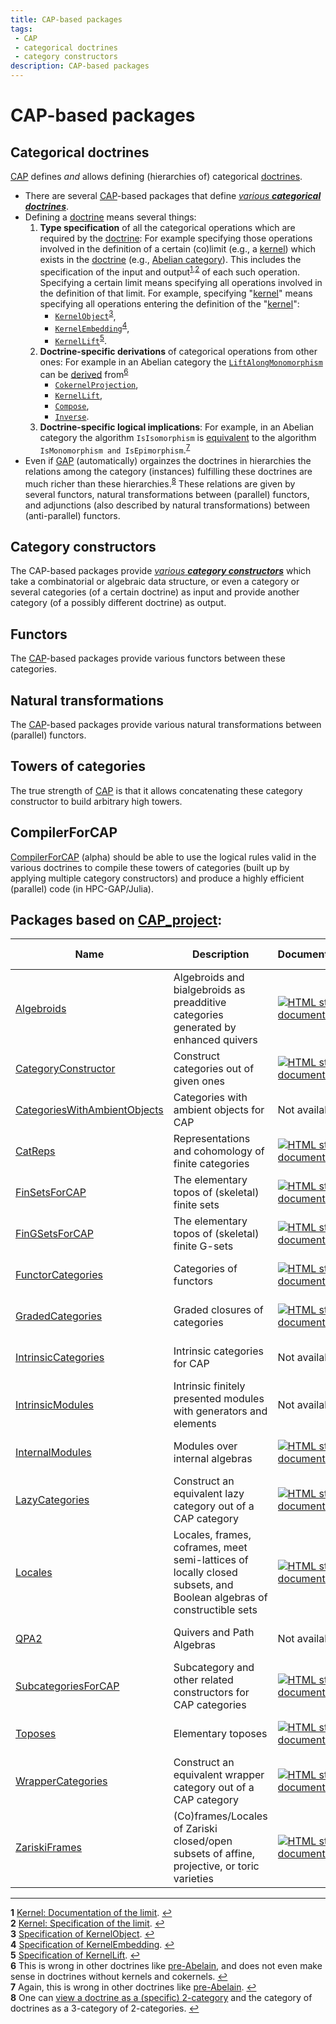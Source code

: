 ```yaml
---
title: CAP-based packages
tags:
 - CAP
 - categorical doctrines
 - category constructors
description: CAP-based packages
---
```


# CAP-based packages

## Categorical doctrines

[CAP][CAP] defines *and* allows defining (hierarchies of) categorical [doctrines][doctrine].
   * There are several [CAP][CAP]-based packages that define [*various* ***categorical doctrines***](doctrines).
   * Defining a [doctrine][doctrine] means several things:
       1. **Type specification** of all the categorical operations which are required by the [doctrine][doctrine]: For example specifying those operations involved in the definition of a certain (co)limit (e.g., a [kernel](https://ncatlab.org/nlab/show/kernel)) which exists in the [doctrine][doctrine] (e.g., [Abelian category](https://ncatlab.org/nlab/show/abelian+category)). This includes the specification of the input and output<sup id="a1">[1](#f1),</sup><sup id="a2">[2](#f2)</sup> of each such operation. Specifying a certain limit means specifying all operations involved in the definition of that limit. For example, specifying "[kernel](https://homalg-project.github.io/CAP_project/CAP/doc/chap6_mj.html#X7DCD99628504B810)" means specifying all operations entering the definition of the "[kernel](https://homalg-project.github.io/CAP_project/CAP/doc/chap6_mj.html#X7DCD99628504B810)":
           - [`KernelObject`](https://homalg-project.github.io/CAP_project/CAP/doc/chap6_mj.html#X82EAD3357C9FE4C8)<sup id="a3">[3](#f3)</sup>,
           - [`KernelEmbedding`](https://homalg-project.github.io/CAP_project/CAP/doc/chap6_mj.html#X8430666980D732FB)<sup id="a4">[4](#f4)</sup>,
           - [`KernelLift`](https://homalg-project.github.io/CAP_project/CAP/doc/chap6_mj.html#X851623317C59DDE5)<sup id="a5">[5](#f5)</sup>.
       2. **Doctrine-specific derivations**  of categorical operations from other ones: For example in an Abelian category the [`LiftAlongMonomorphism`](https://homalg-project.github.io/CAP_project/CAP/doc/chap3_mj.html#X83CDF65582CD9921) can be [derived](https://github.com/homalg-project/CAP_project/blob/85d19bd33e1e3d8971d79f13cf814a5210de3392/CAP/gap/DerivedMethods.gi#L1641) from<sup id="a6">[6](#f6)</sup>
           + [`CokernelProjection`](https://homalg-project.github.io/CAP_project/CAP/doc/chap6_mj.html#X78948D7A7B52AB31),
           + [`KernelLift`](https://homalg-project.github.io/CAP_project/CAP/doc/chap6_mj.html#X851623317C59DDE5),
           + [`Compose`](https://homalg-project.github.io/CAP_project/CAP/doc/chap3_mj.html#X8244F7A0868BE27D),
           + [`Inverse`](https://homalg-project.github.io/CAP_project/CAP/doc/chap3_mj.html#X864F84C47DC1A620).
       3. **Doctrine-specific logical implications**: For example, in an Abelian category the algorithm `IsIsomorphism` is [equivalent](https://github.com/homalg-project/CAP_project/blob/85d19bd33e1e3d8971d79f13cf814a5210de3392/CAP/LogicForCategories/PredicateImplicationsForAbelianCategories.tex#L1) to the algorithm `IsMonomorphism and IsEpimorphism`.<sup id="a7">[7](#f7)</sup>
   * Even if [GAP][GAP] (automatically) orgainzes the doctrines in hierarchies the relations among the category (instances) fulfilling these doctrines are much richer than these hierarchies.<sup id="a8">[8](#f8)</sup> These relations are given by several functors, natural transformations between (parallel) functors, and adjunctions (also described by natural transformations) between (anti-parallel) functors.

## Category constructors

The CAP-based packages provide [*various* ***category constructors***](constructors) which take a combinatorial or algebraic data structure, or even a category or several categories (of a certain doctrine) as input and provide another category (of a possibly different doctrine) as output.

## Functors

The [CAP][CAP]-based packages provide various functors between these categories.

## Natural transformations

The [CAP][CAP]-based packages provide various natural transformations between (parallel) functors.

## Towers of categories

The true strength of [CAP][CAP] is that it allows concatenating these category constructor to build arbitrary high towers.

## CompilerForCAP

[CompilerForCAP](https://github.com/homalg-project/CAP_project/tree/master/CompilerForCAP) (alpha) should be able to use the logical rules valid in the various doctrines to compile these towers of categories (built up by applying multiple category constructors) and produce a highly efficient (parallel) code (in HPC-GAP/Julia).

<!-- BEGIN CAP_project USED_BY -->
## Packages based on [CAP_project](https://github.com/homalg-project/CAP_project):

| Name | Description | Documentation | Build Status | Code Coverage | Status |
| ---- | ----------- | ------------- | ------------ | ------------- | ------ |
| [Algebroids](https://github.com/homalg-project/Algebroids) | Algebroids and bialgebroids as preadditive categories generated by enhanced quivers | [![HTML stable documentation][docs-Algebroids-img]][docs-Algebroids-url] | [![Build Status][tests-Algebroids-img]][tests-Algebroids-url] | [![Code Coverage][codecov-Algebroids-img]][codecov-Algebroids-url] | dev |
| [CategoryConstructor](https://github.com/homalg-project/CategoryConstructor) | Construct categories out of given ones | [![HTML stable documentation][docs-CategoryConstructor-img]][docs-CategoryConstructor-url] | [![Build Status][tests-CategoryConstructor-img]][tests-CategoryConstructor-url] | [![Code Coverage][codecov-CategoryConstructor-img]][codecov-CategoryConstructor-url] | dev |
| [CategoriesWithAmbientObjects](https://github.com/homalg-project/CategoriesWithAmbientObjects) | Categories with ambient objects for CAP | Not available | [![Build Status][tests-CategoriesWithAmbientObjects-img]][tests-CategoriesWithAmbientObjects-url] | [![Code Coverage][codecov-CategoriesWithAmbientObjects-img]][codecov-CategoriesWithAmbientObjects-url] | dev |
| [CatReps](https://github.com/homalg-project/CatReps) | Representations and cohomology of finite categories | [![HTML stable documentation][docs-CatReps-img]][docs-CatReps-url] | [![Build Status][tests-CatReps-img]][tests-CatReps-url] | [![Code Coverage][codecov-CatReps-img]][codecov-CatReps-url] | dev |
| [FinSetsForCAP](https://github.com/homalg-project/FinSetsForCAP) | The elementary topos of (skeletal) finite sets | [![HTML stable documentation][docs-FinSetsForCAP-img]][docs-FinSetsForCAP-url] | [![Build Status][tests-FinSetsForCAP-img]][tests-FinSetsForCAP-url] | [![Code Coverage][codecov-FinSetsForCAP-img]][codecov-FinSetsForCAP-url] | dev |
| [FinGSetsForCAP](https://github.com/homalg-project/FinGSetsForCAP) | The elementary topos of (skeletal) finite G-sets | [![HTML stable documentation][docs-FinGSetsForCAP-img]][docs-FinGSetsForCAP-url] | [![Build Status][tests-FinGSetsForCAP-img]][tests-FinGSetsForCAP-url] | [![Code Coverage][codecov-FinGSetsForCAP-img]][codecov-FinGSetsForCAP-url] | dev |
| [FunctorCategories](https://github.com/homalg-project/FunctorCategories) | Categories of functors | [![HTML stable documentation][docs-FunctorCategories-img]][docs-FunctorCategories-url] | [![Build Status][tests-FunctorCategories-img]][tests-FunctorCategories-url] | [![Code Coverage][codecov-FunctorCategories-img]][codecov-FunctorCategories-url] | dev |
| [GradedCategories](https://github.com/homalg-project/GradedCategories) | Graded closures of categories | [![HTML stable documentation][docs-GradedCategories-img]][docs-GradedCategories-url] | [![Build Status][tests-GradedCategories-img]][tests-GradedCategories-url] | [![Code Coverage][codecov-GradedCategories-img]][codecov-GradedCategories-url] | dev |
| [IntrinsicCategories](https://github.com/homalg-project/IntrinsicCategories) | Intrinsic categories for CAP | Not available | [![Build Status][tests-IntrinsicCategories-img]][tests-IntrinsicCategories-url] | [![Code Coverage][codecov-IntrinsicCategories-img]][codecov-IntrinsicCategories-url] | dev |
| [IntrinsicModules](https://github.com/homalg-project/IntrinsicModules) | Intrinsic finitely presented modules with generators and elements | Not available | [![Build Status][tests-IntrinsicModules-img]][tests-IntrinsicModules-url] | [![Code Coverage][codecov-IntrinsicModules-img]][codecov-IntrinsicModules-url] | dev |
| [InternalModules](https://github.com/homalg-project/InternalModules) | Modules over internal algebras | [![HTML stable documentation][docs-InternalModules-img]][docs-InternalModules-url] | [![Build Status][tests-InternalModules-img]][tests-InternalModules-url] | [![Code Coverage][codecov-InternalModules-img]][codecov-InternalModules-url] | dev |
| [LazyCategories](https://github.com/homalg-project/LazyCategories) | Construct an equivalent lazy category out of a CAP category | [![HTML stable documentation][docs-LazyCategories-img]][docs-LazyCategories-url] | [![Build Status][tests-LazyCategories-img]][tests-LazyCategories-url] | [![Code Coverage][codecov-LazyCategories-img]][codecov-LazyCategories-url] | dev |
| [Locales](https://github.com/homalg-project/Locales) | Locales, frames, coframes, meet semi-lattices of locally closed subsets, and Boolean algebras of constructible sets | [![HTML stable documentation][docs-Locales-img]][docs-Locales-url] | [![Build Status][tests-Locales-img]][tests-Locales-url] | [![Code Coverage][codecov-Locales-img]][codecov-Locales-url] | dev |
| [QPA2](https://github.com/homalg-project/QPA2) | Quivers and Path Algebras | Not available | [![Build Status][tests-QPA2-img]][tests-QPA2-url] | [![Code Coverage][codecov-QPA2-img]][codecov-QPA2-url] | dev |
| [SubcategoriesForCAP](https://github.com/homalg-project/SubcategoriesForCAP) | Subcategory and other related constructors for CAP categories | [![HTML stable documentation][docs-SubcategoriesForCAP-img]][docs-SubcategoriesForCAP-url] | [![Build Status][tests-SubcategoriesForCAP-img]][tests-SubcategoriesForCAP-url] | [![Code Coverage][codecov-SubcategoriesForCAP-img]][codecov-SubcategoriesForCAP-url] | dev |
| [Toposes](https://github.com/homalg-project/Toposes) | Elementary toposes | [![HTML stable documentation][docs-Toposes-img]][docs-Toposes-url] | [![Build Status][tests-Toposes-img]][tests-Toposes-url] | [![Code Coverage][codecov-Toposes-img]][codecov-Toposes-url] | dev |
| [WrapperCategories](https://github.com/homalg-project/WrapperCategories) | Construct an equivalent wrapper category out of a CAP category | [![HTML stable documentation][docs-WrapperCategories-img]][docs-WrapperCategories-url] | [![Build Status][tests-WrapperCategories-img]][tests-WrapperCategories-url] | [![Code Coverage][codecov-WrapperCategories-img]][codecov-WrapperCategories-url] | dev |
| [ZariskiFrames](https://github.com/homalg-project/ZariskiFrames) | (Co)frames/Locales of Zariski closed/open subsets of affine, projective, or toric varieties | [![HTML stable documentation][docs-ZariskiFrames-img]][docs-ZariskiFrames-url] | [![Build Status][tests-ZariskiFrames-img]][tests-ZariskiFrames-url] | [![Code Coverage][codecov-ZariskiFrames-img]][codecov-ZariskiFrames-url] | dev |

[docs-Algebroids-img]: https://img.shields.io/badge/HTML-stable-blue.svg
[docs-Algebroids-url]: https://homalg-project.github.io/Algebroids/doc/chap0_mj.html

[tests-Algebroids-img]: https://github.com/homalg-project/Algebroids/workflows/Tests/badge.svg?branch=master
[tests-Algebroids-url]: https://github.com/homalg-project/Algebroids/actions?query=workflow%3ATests+branch%3Amaster

[codecov-Algebroids-img]: https://codecov.io/gh/homalg-project/Algebroids/branch/master/graph/badge.svg
[codecov-Algebroids-url]: https://codecov.io/gh/homalg-project/Algebroids

[docs-CategoryConstructor-img]: https://img.shields.io/badge/HTML-stable-blue.svg
[docs-CategoryConstructor-url]: https://homalg-project.github.io/CategoryConstructor/doc/chap0_mj.html

[tests-CategoryConstructor-img]: https://github.com/homalg-project/CategoryConstructor/workflows/Tests/badge.svg?branch=master
[tests-CategoryConstructor-url]: https://github.com/homalg-project/CategoryConstructor/actions?query=workflow%3ATests+branch%3Amaster

[codecov-CategoryConstructor-img]: https://codecov.io/gh/homalg-project/CategoryConstructor/branch/master/graph/badge.svg
[codecov-CategoryConstructor-url]: https://codecov.io/gh/homalg-project/CategoryConstructor

[tests-CategoriesWithAmbientObjects-img]: https://github.com/homalg-project/CategoriesWithAmbientObjects/workflows/Tests/badge.svg?branch=master
[tests-CategoriesWithAmbientObjects-url]: https://github.com/homalg-project/CategoriesWithAmbientObjects/actions?query=workflow%3ATests+branch%3Amaster

[codecov-CategoriesWithAmbientObjects-img]: https://codecov.io/gh/homalg-project/CategoriesWithAmbientObjects/branch/master/graph/badge.svg
[codecov-CategoriesWithAmbientObjects-url]: https://codecov.io/gh/homalg-project/CategoriesWithAmbientObjects

[docs-CatReps-img]: https://img.shields.io/badge/HTML-stable-blue.svg
[docs-CatReps-url]: https://homalg-project.github.io/CatReps/doc/chap0_mj.html

[tests-CatReps-img]: https://github.com/homalg-project/CatReps/workflows/Tests/badge.svg?branch=master
[tests-CatReps-url]: https://github.com/homalg-project/CatReps/actions?query=workflow%3ATests+branch%3Amaster

[codecov-CatReps-img]: https://codecov.io/gh/homalg-project/CatReps/branch/master/graph/badge.svg
[codecov-CatReps-url]: https://codecov.io/gh/homalg-project/CatReps

[docs-FinSetsForCAP-img]: https://img.shields.io/badge/HTML-stable-blue.svg
[docs-FinSetsForCAP-url]: https://homalg-project.github.io/FinSetsForCAP/doc/chap0_mj.html

[tests-FinSetsForCAP-img]: https://github.com/homalg-project/FinSetsForCAP/workflows/Tests/badge.svg?branch=master
[tests-FinSetsForCAP-url]: https://github.com/homalg-project/FinSetsForCAP/actions?query=workflow%3ATests+branch%3Amaster

[codecov-FinSetsForCAP-img]: https://codecov.io/gh/homalg-project/FinSetsForCAP/branch/master/graph/badge.svg
[codecov-FinSetsForCAP-url]: https://codecov.io/gh/homalg-project/FinSetsForCAP

[docs-FinGSetsForCAP-img]: https://img.shields.io/badge/HTML-stable-blue.svg
[docs-FinGSetsForCAP-url]: https://homalg-project.github.io/FinGSetsForCAP/doc/chap0_mj.html

[tests-FinGSetsForCAP-img]: https://github.com/homalg-project/FinGSetsForCAP/workflows/Tests/badge.svg?branch=master
[tests-FinGSetsForCAP-url]: https://github.com/homalg-project/FinGSetsForCAP/actions?query=workflow%3ATests+branch%3Amaster

[codecov-FinGSetsForCAP-img]: https://codecov.io/gh/homalg-project/FinGSetsForCAP/branch/master/graph/badge.svg
[codecov-FinGSetsForCAP-url]: https://codecov.io/gh/homalg-project/FinGSetsForCAP

[docs-FunctorCategories-img]: https://img.shields.io/badge/HTML-stable-blue.svg
[docs-FunctorCategories-url]: https://homalg-project.github.io/FunctorCategories/doc/chap0_mj.html

[tests-FunctorCategories-img]: https://github.com/homalg-project/FunctorCategories/workflows/Tests/badge.svg?branch=master
[tests-FunctorCategories-url]: https://github.com/homalg-project/FunctorCategories/actions?query=workflow%3ATests+branch%3Amaster

[codecov-FunctorCategories-img]: https://codecov.io/gh/homalg-project/FunctorCategories/branch/master/graph/badge.svg
[codecov-FunctorCategories-url]: https://codecov.io/gh/homalg-project/FunctorCategories

[docs-GradedCategories-img]: https://img.shields.io/badge/HTML-stable-blue.svg
[docs-GradedCategories-url]: https://homalg-project.github.io/GradedCategories/doc/chap0_mj.html

[tests-GradedCategories-img]: https://github.com/homalg-project/GradedCategories/workflows/Tests/badge.svg?branch=master
[tests-GradedCategories-url]: https://github.com/homalg-project/GradedCategories/actions?query=workflow%3ATests+branch%3Amaster

[codecov-GradedCategories-img]: https://codecov.io/gh/homalg-project/GradedCategories/branch/master/graph/badge.svg
[codecov-GradedCategories-url]: https://codecov.io/gh/homalg-project/GradedCategories

[tests-IntrinsicCategories-img]: https://github.com/homalg-project/IntrinsicCategories/workflows/Tests/badge.svg?branch=master
[tests-IntrinsicCategories-url]: https://github.com/homalg-project/IntrinsicCategories/actions?query=workflow%3ATests+branch%3Amaster

[codecov-IntrinsicCategories-img]: https://codecov.io/gh/homalg-project/IntrinsicCategories/branch/master/graph/badge.svg
[codecov-IntrinsicCategories-url]: https://codecov.io/gh/homalg-project/IntrinsicCategories

[tests-IntrinsicModules-img]: https://github.com/homalg-project/IntrinsicModules/workflows/Tests/badge.svg?branch=master
[tests-IntrinsicModules-url]: https://github.com/homalg-project/IntrinsicModules/actions?query=workflow%3ATests+branch%3Amaster

[codecov-IntrinsicModules-img]: https://codecov.io/gh/homalg-project/IntrinsicModules/branch/master/graph/badge.svg
[codecov-IntrinsicModules-url]: https://codecov.io/gh/homalg-project/IntrinsicModules

[docs-InternalModules-img]: https://img.shields.io/badge/HTML-stable-blue.svg
[docs-InternalModules-url]: https://homalg-project.github.io/InternalModules/doc/chap0_mj.html

[tests-InternalModules-img]: https://github.com/homalg-project/InternalModules/workflows/Tests/badge.svg?branch=master
[tests-InternalModules-url]: https://github.com/homalg-project/InternalModules/actions?query=workflow%3ATests+branch%3Amaster

[codecov-InternalModules-img]: https://codecov.io/gh/homalg-project/InternalModules/branch/master/graph/badge.svg
[codecov-InternalModules-url]: https://codecov.io/gh/homalg-project/InternalModules

[docs-LazyCategories-img]: https://img.shields.io/badge/HTML-stable-blue.svg
[docs-LazyCategories-url]: https://homalg-project.github.io/LazyCategories/doc/chap0_mj.html

[tests-LazyCategories-img]: https://github.com/homalg-project/LazyCategories/workflows/Tests/badge.svg?branch=master
[tests-LazyCategories-url]: https://github.com/homalg-project/LazyCategories/actions?query=workflow%3ATests+branch%3Amaster

[codecov-LazyCategories-img]: https://codecov.io/gh/homalg-project/LazyCategories/branch/master/graph/badge.svg
[codecov-LazyCategories-url]: https://codecov.io/gh/homalg-project/LazyCategories

[docs-Locales-img]: https://img.shields.io/badge/HTML-stable-blue.svg
[docs-Locales-url]: https://homalg-project.github.io/Locales/doc/chap0_mj.html

[tests-Locales-img]: https://github.com/homalg-project/Locales/workflows/Tests/badge.svg?branch=master
[tests-Locales-url]: https://github.com/homalg-project/Locales/actions?query=workflow%3ATests+branch%3Amaster

[codecov-Locales-img]: https://codecov.io/gh/homalg-project/Locales/branch/master/graph/badge.svg
[codecov-Locales-url]: https://codecov.io/gh/homalg-project/Locales

[tests-QPA2-img]: https://github.com/homalg-project/QPA2/workflows/Tests/badge.svg?branch=master
[tests-QPA2-url]: https://github.com/homalg-project/QPA2/actions?query=workflow%3ATests+branch%3Amaster

[codecov-QPA2-img]: https://codecov.io/gh/homalg-project/QPA2/branch/master/graph/badge.svg
[codecov-QPA2-url]: https://codecov.io/gh/homalg-project/QPA2

[docs-SubcategoriesForCAP-img]: https://img.shields.io/badge/HTML-stable-blue.svg
[docs-SubcategoriesForCAP-url]: https://homalg-project.github.io/SubcategoriesForCAP/doc/chap0_mj.html

[tests-SubcategoriesForCAP-img]: https://github.com/homalg-project/SubcategoriesForCAP/workflows/Tests/badge.svg?branch=master
[tests-SubcategoriesForCAP-url]: https://github.com/homalg-project/SubcategoriesForCAP/actions?query=workflow%3ATests+branch%3Amaster

[codecov-SubcategoriesForCAP-img]: https://codecov.io/gh/homalg-project/SubcategoriesForCAP/branch/master/graph/badge.svg
[codecov-SubcategoriesForCAP-url]: https://codecov.io/gh/homalg-project/SubcategoriesForCAP

[docs-Toposes-img]: https://img.shields.io/badge/HTML-stable-blue.svg
[docs-Toposes-url]: https://homalg-project.github.io/Toposes/doc/chap0_mj.html

[tests-Toposes-img]: https://github.com/homalg-project/Toposes/workflows/Tests/badge.svg?branch=master
[tests-Toposes-url]: https://github.com/homalg-project/Toposes/actions?query=workflow%3ATests+branch%3Amaster

[codecov-Toposes-img]: https://codecov.io/gh/homalg-project/Toposes/branch/master/graph/badge.svg
[codecov-Toposes-url]: https://codecov.io/gh/homalg-project/Toposes

[docs-WrapperCategories-img]: https://img.shields.io/badge/HTML-stable-blue.svg
[docs-WrapperCategories-url]: https://homalg-project.github.io/WrapperCategories/doc/chap0_mj.html

[tests-WrapperCategories-img]: https://github.com/homalg-project/WrapperCategories/workflows/Tests/badge.svg?branch=master
[tests-WrapperCategories-url]: https://github.com/homalg-project/WrapperCategories/actions?query=workflow%3ATests+branch%3Amaster

[codecov-WrapperCategories-img]: https://codecov.io/gh/homalg-project/WrapperCategories/branch/master/graph/badge.svg
[codecov-WrapperCategories-url]: https://codecov.io/gh/homalg-project/WrapperCategories

[docs-ZariskiFrames-img]: https://img.shields.io/badge/HTML-stable-blue.svg
[docs-ZariskiFrames-url]: https://homalg-project.github.io/ZariskiFrames/doc/chap0_mj.html

[tests-ZariskiFrames-img]: https://github.com/homalg-project/ZariskiFrames/workflows/Tests/badge.svg?branch=master
[tests-ZariskiFrames-url]: https://github.com/homalg-project/ZariskiFrames/actions?query=workflow%3ATests+branch%3Amaster

[codecov-ZariskiFrames-img]: https://codecov.io/gh/homalg-project/ZariskiFrames/branch/master/graph/badge.svg
[codecov-ZariskiFrames-url]: https://codecov.io/gh/homalg-project/ZariskiFrames

<!-- END CAP_project USED_BY -->

---

<b id="f1">1</b> [Kernel: Documentation of the limit](https://homalg-project.github.io/CAP_project/CAP/doc/chap6_mj.html#X7DCD99628504B810). [↩](#a1)<br>
<b id="f2">2</b> [Kernel: Specification of the limit](https://github.com/homalg-project/CAP_project/blob/61ee5d2f9c1c596b8a0ccca2682c02d7eef83cda/CAP/gap/MethodRecord.gi#L3798). [↩](#a2)<br>
<b id="f3">3</b> [Specification of KernelObject](https://github.com/homalg-project/CAP_project/blob/61ee5d2f9c1c596b8a0ccca2682c02d7eef83cda/CAP/gap/MethodRecord.gi#L265). [↩](#a3)<br>
<b id="f4">4</b> [Specification of KernelEmbedding](https://github.com/homalg-project/CAP_project/blob/61ee5d2f9c1c596b8a0ccca2682c02d7eef83cda/CAP/gap/MethodRecord.gi#L273). [↩](#a4)<br>
<b id="f5">5</b> [Specification of KernelLift](https://github.com/homalg-project/CAP_project/blob/61ee5d2f9c1c596b8a0ccca2682c02d7eef83cda/CAP/gap/MethodRecord.gi#L311). [↩](#a5)<br>
<b id="f6">6</b> This is wrong in other doctrines like [pre-Abelain](https://ncatlab.org/nlab/show/pre-abelian+category), and does not even make sense in doctrines without kernels and cokernels. [↩](#a6)<br>
<b id="f7">7</b> Again, this is wrong in other doctrines like [pre-Abelain](https://ncatlab.org/nlab/show/pre-abelian+category). [↩](#a7)<br>
<b id="f8">8</b> One can [view a doctrine as a (specific) 2-category](https://ncatlab.org/nlab/show/doctrine#as_2categories) and the category of doctrines as a 3-category of 2-categories. [↩](#a8)<br>

<!-- BEGIN FOOTER -->

[GAP]: https://www.gap-system.org/

[CAP_project]: https://github.com/homalg-project/CAP_project/

[CAP]: https://github.com/homalg-project/CAP_project/tree/master/CAP/

[MonoidalCategories]: https://github.com/homalg-project/CAP_project/tree/master/MonoidalCategories/

[TriangulatedCategories]: https://github.com/homalg-project/HigherHomologicalAlgebra/tree/master/TriangulatedCategories/

[Toposes]: https://github.com/homalg-project/Toposes/

[Locales]: https://github.com/homalg-project/Locales

[doctrine]: https://ncatlab.org/nlab/show/doctrine/

[thin]: https://ncatlab.org/nlab/show/thin+category/

<!-- END FOOTER -->
